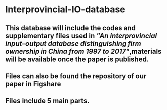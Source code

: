 # Interprovincial-IO-database
## This database will include the codes and supplementary files used in *"An interprovincial input–output database distinguishing firm ownership in China from 1997 to 2017"*,materials will be available once the paper is published.
## Files can also be found the repository of our paper in Figshare 
## Files include 5 main parts.
